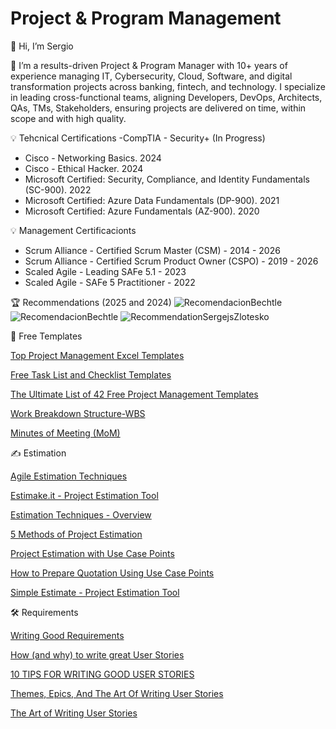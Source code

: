 # Project & Program Management

👋 Hi, I’m Sergio

🚀 I’m a results-driven Project & Program Manager with 10+ years of experience managing IT, Cybersecurity, Cloud, Software, and digital transformation projects across banking, fintech, and technology. I specialize in leading cross-functional teams, aligning Developers, DevOps, Architects, QAs, TMs, Stakeholders, ensuring projects are delivered on time, within scope and with high quality.


💡 Tehcnical Certifications
-CompTIA - Security+ (In Progress)
- Cisco - Networking Basics. 2024 
- Cisco - Ethical Hacker. 2024 
- Microsoft Certified: Security, Compliance, and Identity Fundamentals (SC-900). 2022 
- Microsoft Certified: Azure Data Fundamentals (DP-900). 2021
- Microsoft Certified: Azure Fundamentals (AZ-900). 2020

💡 Management Certificacionts
- Scrum Alliance - Certified Scrum Master (CSM) - 2014 - 2026
- Scrum Alliance - Certified Scrum Product Owner (CSPO) - 2019 - 2026
- Scaled Agile - Leading SAFe 5.1 - 2023
- Scaled Agile - SAFe 5 Practitioner - 2022

🏆 Recommendations (2025 and 2024)
![RecomendacionBechtle](https://github.com/user-attachments/assets/0e774629-6427-4ecd-9d4b-50835c90b932)
![RecomendacionBechtle](https://github.com/user-attachments/assets/3f86ad61-a4eb-4367-9426-7eece3c7f932)
![RecommendationSergejsZlotesko](https://github.com/user-attachments/assets/54475517-4f8d-46a9-b679-01b6c19b6290)


📅 Free Templates

[Top Project Management Excel Templates](https://www.smartsheet.com/top-project-management-excel-templates)

[Free Task List and Checklist Templates](https://www.smartsheet.com/15-free-task-list-templates)

[The Ultimate List of 42 Free Project Management Templates](https://www.workamajig.com/blog/project-management-templates)

[Work Breakdown Structure-WBS](https://www.vertex42.com/ExcelTemplates/work-breakdown-structure.html)

[Minutes of Meeting (MoM)](https://notejoy.com/resources/meeting-minutes-template)

✍️ Estimation

[Agile Estimation Techniques](https://www.pmi.org/learning/library/agile-project-estimation-techniques-6110)

[Estimake.it - Project Estimation Tool](https://estimake.it/)

[Estimation Techniques - Overview](https://www.tutorialspoint.com/estimation_techniques/estimation_techniques_overview)

[5 Methods of Project Estimation](https://www.liquidplanner.com/blog/5-methods-of-project-estimation/)

[Project Estimation with Use Case Points](https://www.codeproject.com/Articles/9913/Project-Estimation-with-Use-Case-Points)

[How to Prepare Quotation Using Use Case Points](https://www.codeproject.com/Articles/9054/How-to-Prepare-Quotation-Using-Use-Case-Points)

[Simple Estimate - Project Estimation Tool](https://simplestimate.com/)

🛠 Requirements

[Writing Good Requirements](https://reqexperts.com/wp-content/uploads/2015/07/writing_good_requirements.htm)

[How (and why) to write great User Stories](https://www.freecodecamp.org/news/how-and-why-to-write-great-user-stories-f5a110668246/)

[10 TIPS FOR WRITING GOOD USER STORIES](https://www.romanpichler.com/blog/10-tips-writing-good-user-stories/)

[Themes, Epics, And The Art Of Writing User Stories](https://www.knowledgehut.com/blog/agile/themes-epics-and-the-art-of-writing-user-stories)

[The Art of Writing User Stories](https://medium.com/@jenndodd/the-art-of-writing-user-stories-b3b6154ea4cf)
